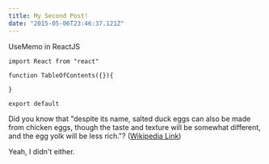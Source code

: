 ```yaml
---
title: My Second Post!
date: "2015-05-06T23:46:37.121Z"
---
```


UseMemo in ReactJS

```JSX
import React from "react"

function TableOfContents({}){

}

export default 
```


Did you know that "despite its name, salted duck eggs can also be made from
chicken eggs, though the taste and texture will be somewhat different, and the
egg yolk will be less rich."?
([Wikipedia Link](https://en.wikipedia.org/wiki/Salted_duck_egg))

Yeah, I didn't either.
